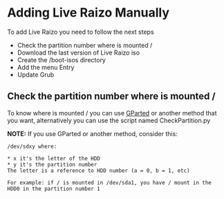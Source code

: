 # Adding Live Raizo Manually
To add Live Raizo you need to follow the next steps

* Check the partition number where is mounted /
* Download the last version of Live Raizo iso
* Create the /boot-isos directory
* Add the menu Entry
* Update Grub

## Check the partition number where is mounted /
To know where is mounted / you can use [GParted](https://gparted.org/) or another method that you want, alternatively you can use the script named CheckPartition.py

**NOTE:** If you use GParted or another method, consider this:
```
/dev/sdxy where:

* x it's the letter of the HDD
* y it's the partition number
The letter is a reference to HDD number (a = 0, b = 1, etc)

For example: if / is mounted in /dev/sda1, you have / mount in the HDD0 in the partition number 1
```
